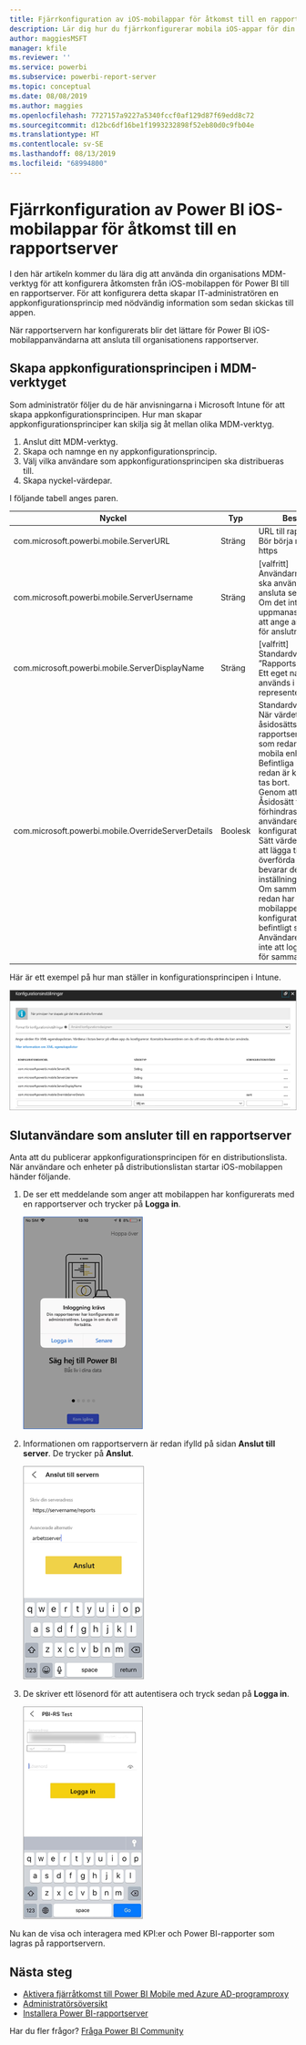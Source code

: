 ```yaml
---
title: Fjärrkonfiguration av iOS-mobilappar för åtkomst till en rapportserver
description: Lär dig hur du fjärrkonfigurerar mobila iOS-appar för din rapportserver.
author: maggiesMSFT
manager: kfile
ms.reviewer: ''
ms.service: powerbi
ms.subservice: powerbi-report-server
ms.topic: conceptual
ms.date: 08/08/2019
ms.author: maggies
ms.openlocfilehash: 7727157a9227a5340fccf0af129d87f69edd8c72
ms.sourcegitcommit: d12bc6df16be1f1993232898f52eb80d0c9fb04e
ms.translationtype: HT
ms.contentlocale: sv-SE
ms.lasthandoff: 08/13/2019
ms.locfileid: "68994800"
---
```

# <a name="configure-power-bi-ios-mobile-app-access-to-a-report-server-remotely"></a>Fjärrkonfiguration av Power BI iOS-mobilappar för åtkomst till en rapportserver

I den här artikeln kommer du lära dig att använda din organisations MDM-verktyg för att konfigurera åtkomsten från iOS-mobilappen för Power BI till en rapportserver. För att konfigurera detta skapar IT-administratören en appkonfigurationsprincip med nödvändig information som sedan skickas till appen. 

 När rapportservern har konfigurerats blir det lättare för Power BI iOS-mobilappanvändarna att ansluta till organisationens rapportserver. 

## <a name="create-the-app-configuration-policy-in-mdm-tool"></a>Skapa appkonfigurationsprincipen i MDM-verktyget 

Som administratör följer du de här anvisningarna i Microsoft Intune för att skapa appkonfigurationsprincipen. Hur man skapar appkonfigurationsprinciper kan skilja sig åt mellan olika MDM-verktyg. 

1. Anslut ditt MDM-verktyg. 
2. Skapa och namnge en ny appkonfigurationsprincip. 
3. Välj vilka användare som appkonfigurationsprincipen ska distribueras till. 
4. Skapa nyckel-värdepar. 

I följande tabell anges paren.

|Nyckel  |Typ  |Beskrivning  |
|---------|---------|---------|
| com.microsoft.powerbi.mobile.ServerURL | Sträng | URL till rapportserver <br> Bör börja med http eller https |
| com.microsoft.powerbi.mobile.ServerUsername | Sträng | [valfritt] <br> Användarnamnet som ska användas för att ansluta servern. <br> Om det inte finns, uppmanas användaren att ange användarnamn för anslutningen i appen.| 
| com.microsoft.powerbi.mobile.ServerDisplayName | Sträng | [valfritt] <br> Standardvärdet är ”Rapportserver” <br> Ett eget namn som används i appen för att representera servern | 
| com.microsoft.powerbi.mobile.OverrideServerDetails | Boolesk | Standardvärdet är True <br>När värdet är ”True” åsidosätts eventuella rapportserverdefinitioner som redan finns i den mobila enheten. Befintliga servrar som redan är konfigurerade tas bort. <br> Genom att sätta Åsidosätt till True förhindras också att användaren tar bort konfigurationen. <br> Sätt värdet till ”False” för att lägga till de push-överförda värdera, vilket bevarar de befintliga inställningarna. <br> Om samma server-URL redan har konfigurerats i mobilappen, lämnas den konfigurationen i befintligt skick. Användaren uppmanas inte att logga in på nytt för samma server. |

Här är ett exempel på hur man ställer in konfigurationsprincipen i Intune.

![Intune-konfigurationsinställningar](media/configure-powerbi-mobile-apps-remote/power-bi-ios-remote-configuration-settings.png)

## <a name="end-users-connecting-to-a-report-server"></a>Slutanvändare som ansluter till en rapportserver

 Anta att du publicerar appkonfigurationsprincipen för en distributionslista. När användare och enheter på distributionslistan startar iOS-mobilappen händer följande. 

1. De ser ett meddelande som anger att mobilappen har konfigurerats med en rapportserver och trycker på **Logga in**.

    ![Logga in på rapportservern](media/configure-powerbi-mobile-apps-remote/power-bi-config-server-sign-in.png)

2.  Informationen om rapportservern är redan ifylld på sidan **Anslut till server**. De trycker på **Anslut**.

    ![Informationen om rapportservern är ifylld](media/configure-powerbi-mobile-apps-remote/power-bi-ios-remote-configure-connect-server.png)

3. De skriver ett lösenord för att autentisera och tryck sedan på **Logga in**. 

    ![Informationen om rapportservern är ifylld](media/configure-powerbi-mobile-apps-remote/power-bi-config-server-address.png)

Nu kan de visa och interagera med KPI:er och Power BI-rapporter som lagras på rapportservern.

## <a name="next-steps"></a>Nästa steg

- [Aktivera fjärråtkomst till Power BI Mobile med Azure AD-programproxy](https://docs.microsoft.com/azure/active-directory/manage-apps/application-proxy-integrate-with-power-bi)
- [Administratörsöversikt](admin-handbook-overview.md)  
- [Installera Power BI-rapportserver](install-report-server.md)  

Har du fler frågor? [Fråga Power BI Community](https://community.powerbi.com/)

